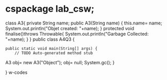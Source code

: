 # cspackage lab_csw;
class A3{
	private String name;
	public A3(String name) {
		this.name= name;
		System.out.println("Objet created: "+name);
	}
	protected void finalise()throws Throwable{
		System.out.println("Garbage Collected: "+name);
	}
}
public class A4Q3 {

	public static void main(String[] args) {
		// TODO Auto-generated method stub
A3 obj= new A3("Object");
obj= null;
System.gc();
	}

}
w-codes

